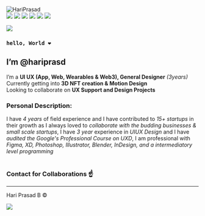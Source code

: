  ![HariPrasad](https://lh6.googleusercontent.com/ub-xuKupyfVHKZTUitay4q0KQFEk95oZ2E2EbE9AtXgXStRmCfbAL1SPEg9jzKVTyRmu4OAO2BHZtVf5Lwsh=w1163-h938) <br>
[![](https://lh4.googleusercontent.com/SYVH6l5jlMOkL4ZBVrZ4RYJHQjr4XkdPOTt5mkDmAOwj9sAC5sOncDFHEhmY7EIsk0v-HwVf2GxFpEObrhjz=w1922-h938)](https://www.facebook.com/hriprasd)
[![](https://lh5.googleusercontent.com/cBqEmW-KJxRFacO7qz2W36DSxUeUb3BFv1fWBuEZXcyx9Cp6YYaZL9n3WYZpnI7m7dCE-_FjFabJAbrkcy77=w1163-h938)](https://instagram.com/haripras.d)
[![](https://lh5.googleusercontent.com/6VQBYh0zszN13jux9-2o9X_AZNOQckjbXY3D1tdSvLLJEGWYxDNVr3grGZoTKosee9_kzzveJT9sT5N4TEAp=w1163-h938)](https://wa.me/c/919345160259)
[![](https://lh3.googleusercontent.com/_YrvEkcd0GL--IIytuuCF3VVYoT5CJjir-l8LbTX1Yv1FxGp7nqV2wMmt9-gPF51XChdxr2uA8ivmI-m6FaJ=w1163-h938)](https://www.behance.net/hariprasd)
[![](https://lh6.googleusercontent.com/PAfEBeEF8vHUv7LsHHgQYah6Ho_dF_zeLilbZxxyYCaPOyql83FWL2iJVmeQCn1fgqcnWMt_T-xz6Pmrv95_=w1163-h938)](https://twitter.com/haripras_d)
[![](https://lh3.googleusercontent.com/9Kmu9OP-Ti6Dl_1QL6KERNe4W9SM7AWKhFgRL9fHvsf9sNSEC-AlwFne4yaHUs_Ym3sHt1lmABgNTVKZ37_6=w1163-h938)](https://www.linkedin.com/in/hari-prasd/)
<br>

[![](https://lh3.googleusercontent.com/a-0dp2BZQl0Jn7lwZqpAp5k1dZtKu_XjK7vqewqUqb0rg8IAyZwJrGB85Lzh0OiQNSd_W-sdCIa1k-2xWFYy=w1163-h938)](https://drive.google.com/drive/folders/14ikSuvyYcKh3odfntSc-SAc77GHmYFGX?usp=sharing)
### `hello, World ❤️`<br>
## I’m **@hariprasd** <br>
 I’m a **UI UX (App, Web, Wearables & Web3), General Designer** *(3years)* <br>
 Currently getting into **3D NFT creation & Motion Design** <br>
 Looking to collaborate on **UX Support and Design Projects** <br>

### **Personal Description:** <br>

I have *4 years* of field experience and I have contributed to *15+ startups* in their growth as I always loved to *collaborate with the budding businesses & small scale startups*,
I have *3 year* experience in *UIUX Design* and I have *audited the Google's Professional Course on UXD*, I am professional with *Figma, XD, Photoshop, Illustrator, Blender, InDesign, and a intermediatory level programming* <br><br>
### **Contact for Collaborations ☝️**<br>

------
Hari Prasad B © <br>

[![](https://lh3.googleusercontent.com/4VUtYuFTcc3kE8OqK0zZXKUB3VEsmYSQo5CCkkfRdOg3BuS6_MBnQWL1x7-aJn9Z2_u9kyn-_3_BmZvkMjMO=w1922-h938)](#)
